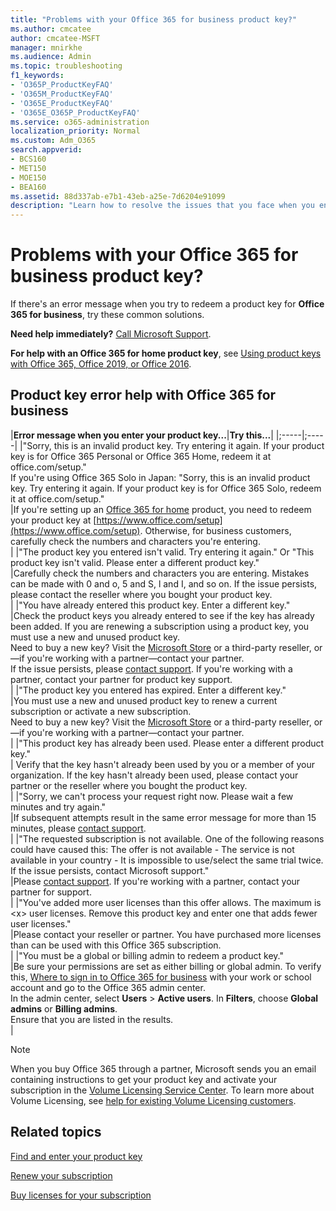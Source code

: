 ```yaml
---
title: "Problems with your Office 365 for business product key?"
ms.author: cmcatee
author: cmcatee-MSFT
manager: mnirkhe
ms.audience: Admin
ms.topic: troubleshooting
f1_keywords:
- 'O365P_ProductKeyFAQ'
- 'O365M_ProductKeyFAQ'
- 'O365E_ProductKeyFAQ'
- 'O365E_O365P_ProductKeyFAQ'
ms.service: o365-administration
localization_priority: Normal
ms.custom: Adm_O365
search.appverid:
- BCS160
- MET150
- MOE150
- BEA160
ms.assetid: 88d337ab-e7b1-43eb-a25e-7d6204e91099
description: "Learn how to resolve the issues that you face when you enter your product key for Office 365 for business. "
---
```


# Problems with your Office 365 for business product key?

If there's an error message when you try to redeem a product key for **Office 365 for business**, try these common solutions. 
  
 **Need help immediately?** [Call Microsoft Support](../contact-support-for-business-products.md). 
  
 **For help with an Office 365 for home product key**, see [Using product keys with Office 365, Office 2019, or Office 2016](https://support.office.com/article/12a5763a-d45c-4685-8c95-a44500213759.aspx).
  
## Product key error help with Office 365 for business

|**Error message when you enter your product key...**|**Try this...**|
|;-----|;-----|
|"Sorry, this is an invalid product key. Try entering it again. If your product key is for Office 365 Personal or Office 365 Home, redeem it at office.com/setup."  <br/> If you're using Office 365 Solo in Japan: "Sorry, this is an invalid product key. Try entering it again. If your product key is for Office 365 Solo, redeem it at office.com/setup."  <br/> |If you're setting up an [Office 365 for home](https://support.office.com/article/28cbc8cf-1332-4f04-9123-9b660abb629e.aspx) product, you need to redeem your product key at [https://www.office.com/setup](https://www.office.com/setup). Otherwise, for business customers, carefully check the numbers and characters you're entering.  <br/> |
|"The product key you entered isn't valid. Try entering it again." Or "This product key isn't valid. Please enter a different product key."  <br/> |Carefully check the numbers and characters you are entering. Mistakes can be made with 0 and o, 5 and S, l and I, and so on. If the issue persists, please contact the reseller where you bought your product key.  <br/> |
|"You have already entered this product key. Enter a different key."  <br/> |Check the product keys you already entered to see if the key has already been added. If you are renewing a subscription using a product key, you must use a new and unused product key.  <br/> Need to buy a new key? Visit the [Microsoft Store](https://go.microsoft.com/fwlink/p/?LinkId=529160) or a third-party reseller, or—if you're working with a partner—contact your partner.  <br/>  If the issue persists, please [contact support](../contact-support-for-business-products.md). If you're working with a partner, contact your partner for product key support.  <br/> |
|"The product key you entered has expired. Enter a different key."  <br/> |You must use a new and unused product key to renew a current subscription or activate a new subscription.  <br/> Need to buy a new key? Visit the [Microsoft Store](https://go.microsoft.com/fwlink/p/?LinkId=529160) or a third-party reseller, or—if you're working with a partner—contact your partner.  <br/> |
|"This product key has already been used. Please enter a different product key."  <br/> | Verify that the key hasn't already been used by you or a member of your organization. If the key hasn't already been used, please contact your partner or the reseller where you bought the product key.  <br/> |
|"Sorry, we can't process your request right now. Please wait a few minutes and try again."  <br/> |If subsequent attempts result in the same error message for more than 15 minutes, please [contact support](../contact-support-for-business-products.md).  <br/> |
|"The requested subscription is not available. One of the following reasons could have caused this: The offer is not available - The service is not available in your country - It is impossible to use/select the same trial twice. If the issue persists, contact Microsoft support."  <br/> |Please [contact support](../contact-support-for-business-products.md). If you're working with a partner, contact your partner for support.  <br/> |
|"You've added more user licenses than this offer allows. The maximum is \<x\> user licenses. Remove this product key and enter one that adds fewer user licenses."  <br/> |Please contact your reseller or partner. You have purchased more licenses than can be used with this Office 365 subscription.  <br/> |
|"You must be a global or billing admin to redeem a product key."  <br/> |Be sure your permissions are set as either billing or global admin. To verify this, [Where to sign in to Office 365 for business](https://support.office.com/article/e9eb7d51-5430-4929-91ab-6157c5a050b4) with your work or school account and go to the Office 365 admin center.  <br/> In the admin center, select **Users** \> **Active users**. In **Filters**, choose **Global admins** or **Billing admins**.  <br/> Ensure that you are listed in the results.  <br/> |
   
> [!NOTE]
> When you buy Office 365 through a partner, Microsoft sends you an email containing instructions to get your product key and activate your subscription in the [Volume Licensing Service Center](https://go.microsoft.com/fwlink/p/?LinkID=282016). To learn more about Volume Licensing, see [help for existing Volume Licensing customers](https://go.microsoft.com/fwlink/p/?LinkId=534992). 
  
## Related topics

[Find and enter your product key](enter-your-product-key.md)
  
[Renew your subscription](../subscriptions-and-billing/renew-your-subscription.md)
  
[Buy licenses for your subscription](../subscriptions-and-billing/buy-licenses.md)